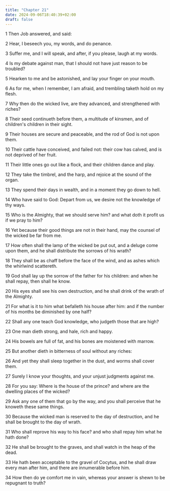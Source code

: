 ```yaml
---
title: "Chapter 21"
date: 2024-09-06T18:40:39+02:00
draft: false
---
```




1 Then Job answered, and said:

2 Hear, I beseech you, my words, and do penance.

3 Suffer me, and I will speak, and after, if you please, laugh at my words.

4 Is my debate against man, that I should not have just reason to be troubled?

5 Hearken to me and be astonished, and lay your finger on your mouth.

6 As for me, when I remember, I am afraid, and trembling taketh hold on my flesh.

7 Why then do the wicked live, are they advanced, and strengthened with riches?

8 Their seed continueth before them, a multitude of kinsmen, and of children's children in their sight.

9 Their houses are secure and peaceable, and the rod of God is not upon them.

10 Their cattle have conceived, and failed not: their cow has calved, and is not deprived of her fruit.

11 Their little ones go out like a flock, and their children dance and play.

12 They take the timbrel, and the harp, and rejoice at the sound of the organ.

13 They spend their days in wealth, and in a moment they go down to hell.

14 Who have said to God: Depart from us, we desire not the knowledge of thy ways.

15 Who is the Almighty, that we should serve him? and what doth it profit us if we pray to him?

16 Yet because their good things are not in their hand, may the counsel of the wicked be far from me.

17 How often shall the lamp of the wicked be put out, and a deluge come upon them, and he shall distribute the sorrows of his wrath?

18 They shall be as chaff before the face of the wind, and as ashes which the whirlwind scattereth.

19 God shall lay up the sorrow of the father for his children: and when he shall repay, then shall he know.

20 His eyes shall see his own destruction, and he shall drink of the wrath of the Almighty.

21 For what is it to him what befalleth his house after him: and if the number of his months be diminished by one half?

22 Shall any one teach God knowledge, who judgeth those that are high?

23 One man dieth strong, and hale, rich and happy.

24 His bowels are full of fat, and his bones are moistened with marrow.

25 But another dieth in bitterness of soul without any riches:

26 And yet they shall sleep together in the dust, and worms shall cover them.

27 Surely I know your thoughts, and your unjust judgments against me.

28 For you say: Where is the house of the prince? and where are the dwelling places of the wicked?

29 Ask any one of them that go by the way, and you shall perceive that he knoweth these same things.

30 Because the wicked man is reserved to the day of destruction, and he shall be brought to the day of wrath.

31 Who shall reprove his way to his face? and who shall repay him what he hath done?

32 He shall be brought to the graves, and shall watch in the heap of the dead.

33 He hath been acceptable to the gravel of Cocytus, and he shall draw every man after him, and there are innumerable before him.

34 How then do ye comfort me in vain, whereas your answer is shewn to be repugnant to truth?

